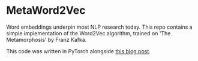 # MetaWord2Vec
Word embeddings underpin most NLP research today. This repo contains a simple implementation of the Word2Vec algorithm, trained on 'The Metamorphosis' by Franz Kafka.

This code was written in PyTorch alongside [this blog post](http://shivbhatia.tech/blog/6/).
